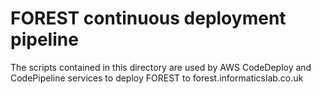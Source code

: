 # FOREST continuous deployment pipeline

The scripts contained in this directory are used by AWS
CodeDeploy and CodePipeline services to deploy FOREST to
forest.informaticslab.co.uk
